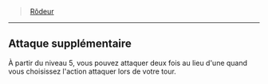 ﻿> [Rôdeur](hd_ranger.md)

---

## Attaque supplémentaire

À partir du niveau 5, vous pouvez attaquer deux fois au lieu d'une quand vous choisissez l'action attaquer lors de votre tour.

